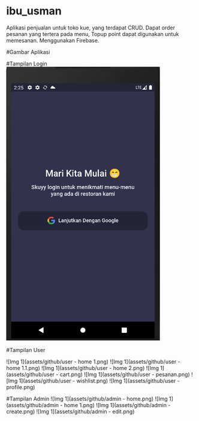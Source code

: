 # ibu_usman

Aplikasi penjualan untuk toko kue, yang terdapat CRUD. Dapat order pesanan yang tertera pada menu, Topup point dapat digunakan untuk memesanan. Menggunakan Firebase.


#Gambar Aplikasi

#Tampilan Login
![Img 1](assets/github/Auth.png)


#Tampilan User

![Img 1](assets/github/user - home 1.png)
![Img 1](assets/github/user - home 1.1.png)
![Img 1](assets/github/user - home 2.png)
![Img 1](assets/github/user - cart.png)
![Img 1](assets/github/user - pesanan.png)
![Img 1](assets/github/user - wishlist.png)
![Img 1](assets/github/user - profile.png)

#Tampilan Admin
![Img 1](assets/github/admin - home.png)
![Img 1](assets/github/admin - home 1.png)
![Img 1](assets/github/admin - create.png)
![Img 1](assets/github/admin - edit.png)
